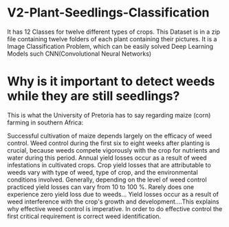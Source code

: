 # V2-Plant-Seedlings-Classification
It has 12 Classes for twelve different types of crops. This Dataset is in a zip file containing twelve folders of each plant containing their pictures. It is a Image Classification Problem, which can be easily solved Deep Learning Models such CNN(Convolutional Neural Networks)

# Why is it important to detect weeds while they are still seedlings?

This is what the University of Pretoria has to say regarding maize (corn) farming in southern Africa:

Successful cultivation of maize depends largely on the efficacy of weed control. Weed control during the first six to eight weeks after planting is crucial, because weeds compete vigorously with the crop for nutrients and water during this period. Annual yield losses occur as a result of weed infestations in cultivated crops. Crop yield losses that are attributable to weeds vary with type of weed, type of crop, and the environmental conditions involved. Generally, depending on the level of weed control practiced yield losses can vary from 10 to 100 %. Rarely does one experience zero yield loss due to weeds... Yield losses occur as a result of weed interference with the crop's growth and development....This explains why effective weed control is imperative. In order to do effective control the first critical requirement is correct weed identification.
